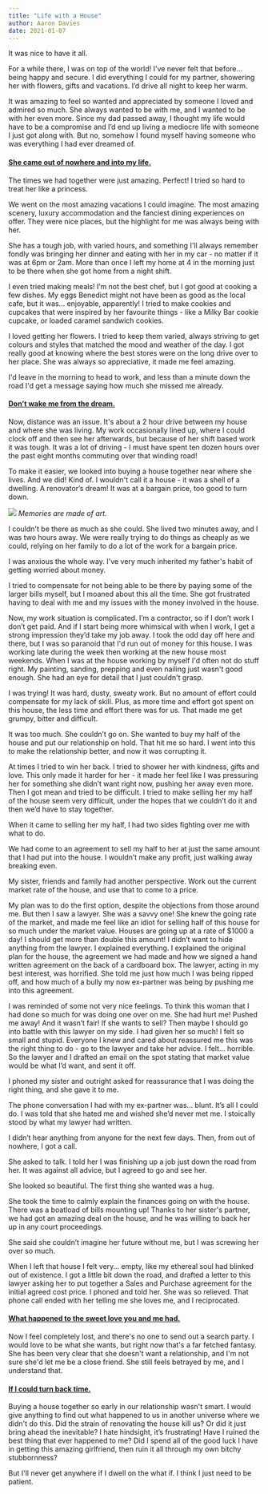 ```yaml
---
title: "Life with a House"
author: Aaron Davies
date: 2021-01-07
---
```


It was nice to have it all.

For a while there, I was on top of the world! I've never felt that before… being happy and secure. I did everything I could for my partner, showering her with flowers, gifts and vacations. I’d drive all night to keep her warm.

It was amazing to feel so wanted and appreciated by someone I loved and admired so much. She always wanted to be with me, and I wanted to be with her even more. Since my dad passed away, I thought my life would have to be a compromise and I’d end up living a mediocre life with someone I just got along with. But no, somehow I found myself having someone who was everything I had ever dreamed of.

#### **[She came out of nowhere and into my life.](https://www.youtube.com/watch?v=1AJmKkU5POA)**

The times we had together were just amazing. Perfect! I tried so hard to treat her like a princess. 

We went on the most amazing vacations I could imagine. The most amazing scenery, luxury accommodation and the fanciest dining experiences on offer. They were nice places, but the highlight for me was always being with her.

She has a tough job, with varied hours, and something I'll always remember fondly was bringing her dinner and eating with her in my car - no matter if it was at 6pm or 2am. More than once I left my home at 4 in the morning just to be there when she got home from a night shift.

I even tried making meals! I’m not the best chef, but I got good at cooking a few dishes. My eggs Benedict might not have been as good as the local cafe, but it was… enjoyable, apparently! I tried to make cookies and cupcakes that were inspired by her favourite things - like a Milky Bar cookie cupcake, or loaded caramel sandwich cookies.

I loved getting her flowers. I tried to keep them varied, always striving to get colours and styles that matched the mood and weather of the day. I got really good at knowing where the best stores were on the long drive over to her place. She was always so appreciative, it made me feel amazing.

I'd leave in the morning to head to work, and less than a minute down the road I'd get a message saying how much she missed me already.

#### **[Don’t wake me from the dream.](https://www.youtube.com/watch?v=03qBqP2I4p8)**

Now, distance was an issue. It's about a 2 hour drive between my house and where she was living. My work occasionally lined up, where I could clock off and then see her afterwards, but because of her shift based work it was tough. It was a lot of driving - I must have spent ten dozen hours over the past eight months commuting over that winding road!

To make it easier, we looked into buying a house together near where she lives. And we did! Kind of. I wouldn't call it a house - it was a shell of a dwelling. A renovator’s dream! It was at a bargain price, too good to turn down.

[![](/media/images/blog/houseimage.jpg)](/media/images/blog/houseimage.jpg)
_Memories are made of art._

I couldn't be there as much as she could. She lived two minutes away, and I was two hours away. We were really trying to do things as cheaply as we could, relying on her family to do a lot of the work for a bargain price.

I was anxious the whole way. I've very much inherited my father's habit of getting worried about money.  

I tried to compensate for not being able to be there by paying some of the larger bills myself, but I moaned about this all the time. She got frustrated having to deal with me and my issues with the money involved in the house.

Now, my work situation is complicated. I’m a contractor, so if I don’t work I don’t get paid. And if I start being more whimsical with when I work, I get a strong impression they’d take my job away. I took the odd day off here and there, but I was so paranoid that I'd run out of money for this house. I was working late during the week then working at the new house most weekends. When I was at the house working by myself I'd often not do stuff right. My painting, sanding, prepping and even nailing just wasn't good enough. She had an eye for detail that I just couldn't grasp.

I was trying! It was hard, dusty, sweaty work. But no amount of effort could compensate for my lack of skill. Plus, as more time and effort got spent on this house, the less time and effort there was for us. That made me get grumpy, bitter and difficult. 

It was too much. She couldn’t go on. She wanted to buy my half of the house and put our relationship on hold. That hit me so hard. I went into this to make the relationship better, and now it was corrupting it. 

At times I tried to win her back. I tried to shower her with kindness, gifts and love. This only made it harder for her - it made her feel like I was pressuring her for something she didn’t want right now, pushing her away even more. Then I got mean and tried to be difficult. I tried to make selling her my half of the house seem very difficult, under the hopes that we couldn’t do it and then we’d have to stay together.

When it came to selling her my half, I had two sides fighting over me with what to do. 

We had come to an agreement to sell my half to her at just the same amount that I had put into the house. I wouldn’t make any profit, just walking away breaking even.

My sister, friends and family had another perspective. Work out the current market rate of the house, and use that to come to a price. 

My plan was to do the first option, despite the objections from those around me. But then I saw a lawyer. She was a savvy one! She knew the going rate of the market, and made me feel like an idiot for selling half of this house for so much under the market value. Houses are going up at a rate of $1000 a day! I should get more than double this amount! I didn’t want to hide anything from the lawyer. I explained everything. I explained the original plan for the house, the agreement we had made and how we signed a hand written agreement on the back of a cardboard box. The lawyer, acting in my best interest, was horrified. She told me just how much I was being ripped off, and how much of a bully my now ex-partner was being by pushing me into this agreement.

I was reminded of some not very nice feelings. To think this woman that I had done so much for was doing one over on me. She had hurt me! Pushed me away! And it wasn’t fair! If she wants to sell? Then maybe I should go into battle with this lawyer on my side. I had given her so much! I felt so small and stupid. Everyone I knew and cared about reassured me this was the right thing to do - go to the lawyer and take her advice. I felt… horrible. So the lawyer and I drafted an email on the spot stating that market value would be what I’d want, and sent it off.

I phoned my sister and outright asked for reassurance that I was doing the right thing, and she gave it to me. 

The phone conversation I had with my ex-partner was… blunt. It’s all I could do. I was told that she hated me and wished she’d never met me. I stoically stood by what my lawyer had written. 

I didn’t hear anything from anyone for the next few days. Then, from out of nowhere, I got a call.

She asked to talk. I told her I was finishing up a job just down the road from her. It was against all advice, but I agreed to go and see her.

She looked so beautiful. The first thing she wanted was a hug.

She took the time to calmly explain the finances going on with the house. There was a boatload of bills mounting up! Thanks to her sister's partner, we had got an amazing deal on the house, and he was willing to back her up in any court proceedings.

She said she couldn’t imagine her future without me, but I was screwing her over so much. 

When I left that house I felt very… empty, like my ethereal soul had blinked out of existence. I got a little bit down the road, and drafted a letter to this lawyer asking her to put together a Sales and Purchase agreement for the initial agreed cost price. I phoned and told her. She was so relieved. That phone call ended with her telling me she loves me, and I reciprocated.
 
#### **[What happened to the sweet love you and me had.](https://www.youtube.com/watch?v=XJ035W-2p6M)**

Now I feel completely lost, and there's no one to send out a search party. I would love to be what she wants, but right now that's a far fetched fantasy. She has been very clear that she doesn't want a relationship, and I'm not sure she'd let me be a close friend. She still feels betrayed by me, and I understand that.

#### **[If I could turn back time.](https://www.youtube.com/watch?v=Ls0WfopgR9k)**

Buying a house together so early in our relationship wasn't smart. I would give anything to find out what happened to us in another universe where we didn't do this. Did the strain of renovating the house kill us? Or did it just bring ahead the inevitable? I hate hindsight, it’s frustrating! Have I ruined the best thing that ever happened to me? Did I spend all of the good luck I have in getting this amazing girlfriend, then ruin it all through my own bitchy stubbornness? 

But I'll never get anywhere if I dwell on the what if. I think I just need to be patient.
